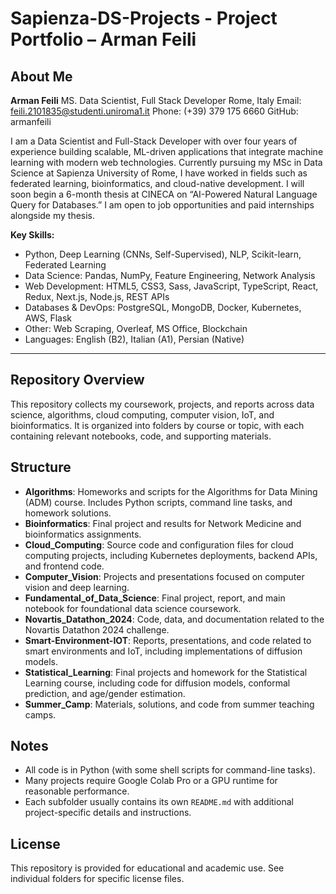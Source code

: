 # Sapienza-DS-Projects - Project Portfolio – Arman Feili

## About Me

**Arman Feili**
MS. Data Scientist, Full Stack Developer
Rome, Italy
Email: [feili.2101835@studenti.uniroma1.it](mailto:feili.2101835@studenti.uniroma1.it)
Phone: (+39) 379 175 6660
GitHub: armanfeili

I am a Data Scientist and Full-Stack Developer with over four years of experience building scalable, ML-driven applications that integrate machine learning with modern web technologies. Currently pursuing my MSc in Data Science at Sapienza University of Rome, I have worked in fields such as federated learning, bioinformatics, and cloud-native development. I will soon begin a 6-month thesis at CINECA on “AI-Powered Natural Language Query for Databases.” I am open to job opportunities and paid internships alongside my thesis.

**Key Skills:**

* Python, Deep Learning (CNNs, Self-Supervised), NLP, Scikit-learn, Federated Learning
* Data Science: Pandas, NumPy, Feature Engineering, Network Analysis
* Web Development: HTML5, CSS3, Sass, JavaScript, TypeScript, React, Redux, Next.js, Node.js, REST APIs
* Databases & DevOps: PostgreSQL, MongoDB, Docker, Kubernetes, AWS, Flask
* Other: Web Scraping, Overleaf, MS Office, Blockchain
* Languages: English (B2), Italian (A1), Persian (Native)

---

## Repository Overview

This repository collects my coursework, projects, and reports across data science, algorithms, cloud computing, computer vision, IoT, and bioinformatics. It is organized into folders by course or topic, with each containing relevant notebooks, code, and supporting materials.


## Structure

* **Algorithms**: Homeworks and scripts for the Algorithms for Data Mining (ADM) course. Includes Python scripts, command line tasks, and homework solutions.
* **Bioinformatics**: Final project and results for Network Medicine and bioinformatics assignments.
* **Cloud\_Computing**: Source code and configuration files for cloud computing projects, including Kubernetes deployments, backend APIs, and frontend code.
* **Computer\_Vision**: Projects and presentations focused on computer vision and deep learning.
* **Fundamental\_of\_Data\_Science**: Final project, report, and main notebook for foundational data science coursework.
* **Novartis\_Datathon\_2024**: Code, data, and documentation related to the Novartis Datathon 2024 challenge.
* **Smart-Environment-IOT**: Reports, presentations, and code related to smart environments and IoT, including implementations of diffusion models.
* **Statistical\_Learning**: Final projects and homework for the Statistical Learning course, including code for diffusion models, conformal prediction, and age/gender estimation.
* **Summer\_Camp**: Materials, solutions, and code from summer teaching camps.


## Notes

* All code is in Python (with some shell scripts for command-line tasks).
* Many projects require Google Colab Pro or a GPU runtime for reasonable performance.
* Each subfolder usually contains its own `README.md` with additional project-specific details and instructions.

## License

This repository is provided for educational and academic use. See individual folders for specific license files.
